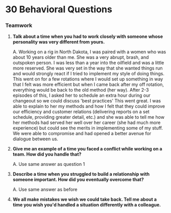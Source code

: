 # 30 Behavioral Questions
### Teamwork

1. **Talk about a time when you had to work closely with someone whose personality was very different from yours.**

    A. Working on a rig in North Dakota, I was paired with a women who was about 10 years older than me. She was a very abrupt, brash, and outspoken person. I was less than a year into the oilfield and was a little more reserved. She was very set in the way that she wanted things run and would strongly react if I tried to implement my style of doing things. This went on for a few rotations where I would set up something in way that I felt was more efficient but when I came back after my off rotation, everything would be back to the old method (her way). After 2-3 episodes of this, I asked her to schedule an extra hour during our changeout so we could discuss 'best practices' This went great. I was able to explain to her my methods and how I felt that they could improve our efficiency and customer relations (delivering reports on a set schedule, providing greater detail, etc.) and she was able to tell me how her methods had served her well over her career (she had much more experience) but could see the merits in implementing some of my stuff. We were able to compromise and had opened a better avenue for dialogue between us. 

2. **Give me an example of a time you faced a conflict while working on a team. How did you handle that?**

    A. Use same answer as question 1

3. **Describe a time when you struggled to build a relationship with someone important. How did you eventually overcome that?**

    A. Use same answer as before
    
4. **We all make mistakes we wish we could take back. Tell me about a time you wish you'd handled a situation differently with a colleague.**